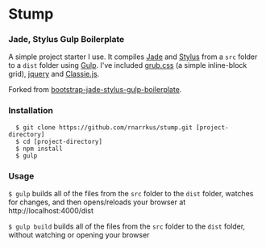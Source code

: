 Stump
=====

### Jade, Stylus Gulp Boilerplate

A simple project starter I use. It compiles [Jade](http://jade-lang.com/) and [Stylus](http://stylus-lang.com/) from a `src` folder to a `dist` folder using [Gulp](http://gulpjs.com/). I've included [grub.css](https://github.com/rnarrkus/grub) (a simple inline-block grid), [jquery](https://jquery.com/download/) and [Classie.js](https://github.com/desandro/classie).

Forked from [bootstrap-jade-stylus-gulp-boilerplate](https://github.com/FarhadG/bootstrap-jade-stylus-gulp-boilerplate).

### Installation

```
  $ git clone https://github.com/rnarrkus/stump.git [project-directory]
  $ cd [project-directory]
  $ npm install
  $ gulp
```

### Usage

`$ gulp` builds all of the files from the `src` folder to the `dist` folder, watches for changes, and then opens/reloads your browser at http://localhost:4000/dist

`$ gulp build` builds all of the files from the `src` folder to the `dist` folder, without watching or opening your browser